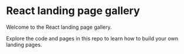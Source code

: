 # React landing page gallery

Welcome to the React landing page gallery.

Explore the code and pages in this repo to learn how to build your own landing pages.
